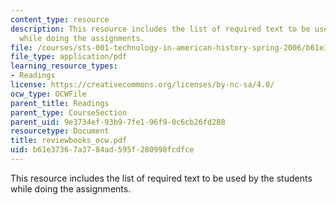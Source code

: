 ```yaml
---
content_type: resource
description: This resource includes the list of required text to be used by the students
  while doing the assignments.
file: /courses/sts-001-technology-in-american-history-spring-2006/b61e37367a3784ad595f280998fcdfce_reviewbooks_ocw.pdf
file_type: application/pdf
learning_resource_types:
- Readings
license: https://creativecommons.org/licenses/by-nc-sa/4.0/
ocw_type: OCWFile
parent_title: Readings
parent_type: CourseSection
parent_uid: 9e3734ef-93b9-7fe1-96f9-0c6cb26fd288
resourcetype: Document
title: reviewbooks_ocw.pdf
uid: b61e3736-7a37-84ad-595f-280998fcdfce
---
```

This resource includes the list of required text to be used by the students while doing the assignments.